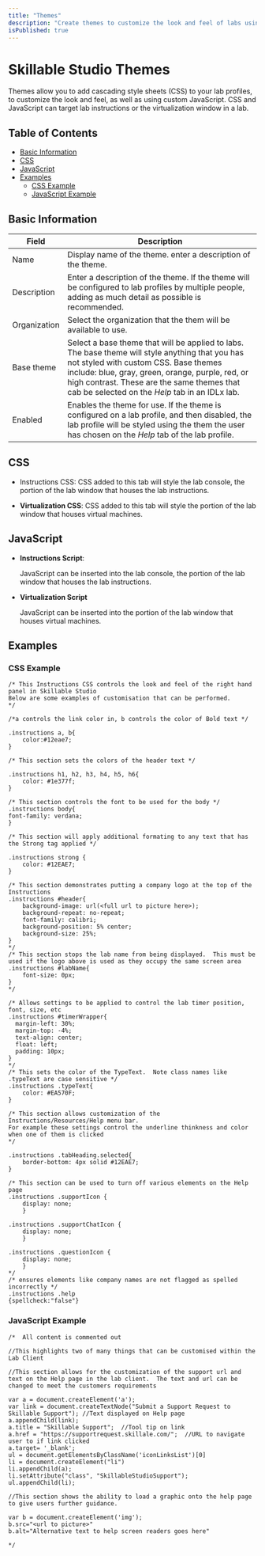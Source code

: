```yaml
---
title: "Themes"
description: "Create themes to customize the look and feel of labs using CSS, and JavaScript."
isPublished: true
---
```


# Skillable Studio Themes

Themes allow you to add cascading style sheets (CSS) to your lab profiles, to customize the look and feel, as well as using custom JavaScript. CSS and JavaScript can target lab instructions or the virtualization window in a lab.

## Table of Contents

- [Basic Information](#basic-information)
- [CSS](#css)
- [JavaScript](#javascript)
- [Examples](#examples)
  * [CSS Example](#css-example)
  * [JavaScript Example](#javascript-example)

## Basic Information 
|Field|Description|
|--|--|
|Name | Display name of the theme. enter a description of the theme.| 
|Description| Enter a description of the theme. If the theme will be configured to lab profiles by multiple people, adding as much detail as possible is recommended.|
|Organization|Select the organization that the them will be available to use.|
|Base theme|Select a base theme that will be applied to labs. The base theme will style anything that you has not styled with custom CSS. Base themes include: blue, gray, green, orange, purple, red, or high contrast. These are the same themes that cab be selected on the _Help_ tab in an IDLx lab.|
|Enabled| Enables the theme for use. If the theme is configured on a lab profile, and then disabled, the lab profile will be styled using the them the user has chosen on the _Help_ tab of the lab profile.|

## CSS

- Instructions CSS: 
  CSS added to this tab will style the lab console, the portion of the lab window that houses the lab instructions.

- **Virtualization CSS**: 
  CSS added to this tab will style the portion of the lab window that houses virtual machines.

## JavaScript

- **Instructions Script**:
  
  JavaScript can be inserted into the lab console, the portion of the lab window that houses the lab instructions.

- **Virtualization Script**

  JavaScript can be inserted into the portion of the lab window that houses virtual machines.

## Examples

### CSS Example

```CSS-linenums
/* This Instructions CSS controls the look and feel of the right hand panel in Skillable Studio
Below are some examples of customisation that can be performed.
*/

/*a controls the link color in, b controls the color of Bold text */

.instructions a, b{
    color:#12eae7;
}

/* This section sets the colors of the header text */

.instructions h1, h2, h3, h4, h5, h6{
    color: #1e377f;
}

/* This section controls the font to be used for the body */
.instructions body{
font-family: verdana;
}

/* This section will apply additional formating to any text that has the Strong tag applied */

.instructions strong {
    color: #12EAE7;
}

/* This section demonstrates putting a company logo at the top of the Instructions
.instructions #header{
    background-image: url(<full url to picture here>);
    background-repeat: no-repeat;
	font-family: calibri;
    background-position: 5% center;
    background-size: 25%;    
}
*/
/* This section stops the lab name from being displayed.  This must be used if the logo above is used as they occupy the same screen area
.instructions #labName{
    font-size: 0px;
}
*/

/* Allows settings to be applied to control the lab timer position, font, size, etc
.instructions #timerWrapper{
  margin-left: 30%;
  margin-top: -4%;
  text-align: center;
  float: left;
  padding: 10px;
}
*/
/* This sets the color of the TypeText.  Note class names like .typeText are case sensitive */
.instructions .typeText{
    color: #EA570F;
}

/* This section allows customization of the Instructions/Resources/Help menu bar.  
For example these settings control the underline thinkness and color when one of them is clicked
*/

.instructions .tabHeading.selected{
	border-bottom: 4px solid #12EAE7;
}

/* This section can be used to turn off various elements on the Help page
.instructions .supportIcon {
    display: none;
    }

.instructions .supportChatIcon {
    display: none;
    }
    
.instructions .questionIcon {
    display: none;
    } 
*/
/* ensures elements like company names are not flagged as spelled incorrectly */
.instructions .help 
{spellcheck:"false"}
```

### JavaScript Example

```JavaScript-linenums
/*  All content is commented out

//This highlights two of many things that can be customised within the Lab Client

//This section allows for the customization of the support url and text on the Help page in the lab client.  The text and url can be changed to meet the customers requirements

var a = document.createElement('a');  
var link = document.createTextNode("Submit a Support Request to Skillable Support"); //Text displayed on Help page
a.appendChild(link);  
a.title = "Skillable Support";  //Tool tip on link
a.href = "https://supportrequest.skillale.com/";  //URL to navigate user to if link clicked
a.target= '_blank';
ul = document.getElementsByClassName('iconLinksList')[0]
li = document.createElement("li")
li.appendChild(a);
li.setAttribute("class", "SkillableStudioSupport");
ul.appendChild(li);

//This section shows the ability to load a graphic onto the help page to give users further guidance.

var b = document.createElement('img');  
b.src="<url to picture>"
b.alt="Alternative text to help screen readers goes here"

*/
```
